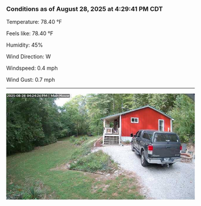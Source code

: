 ### Conditions as of August 28, 2025 at 4:29:41 PM CDT 

Temperature: 78.40 &deg;F

Feels like: 78.40 &deg;F

Humidity: 45%

Wind Direction: W

Windspeed: 0.4 mph

Wind Gust: 0.7 mph

---

<img src="./images/latest.jpeg"/>

